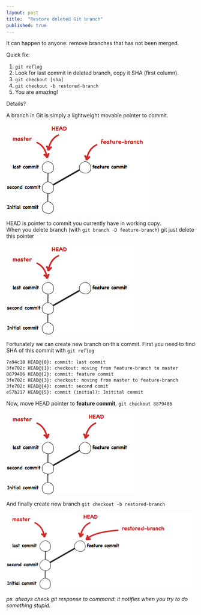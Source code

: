 ```yaml
---
layout: post
title:  "Restore deleted Git branch"
published: true
---
```


It can happen to anyone: remove branches that has not been merged.  

Quick fix:  

1. `git reflog`
2. Look for last commit in deleted branch, copy it SHA (first column).
3. `git checkout [sha]`
4. `git checkout -b restored-branch`
5. You are amazing!

Details?

A branch in Git is simply a lightweight movable pointer to commit. 

![simple brunch][1]

HEAD is pointer to commit you currently have in working copy.   
When you delete branch (with `git branch -D feature-branch`) git just delete this pointer

![simple brunch][2]

Fortunately we can create new branch on this commit.
First you need to find SHA of this commit with `git reflog`

```
7a94c18 HEAD@{0}: commit: last commit
3fe702c HEAD@{1}: checkout: moving from feature-branch to master
8879406 HEAD@{2}: commit: feature commit
3fe702c HEAD@{3}: checkout: moving from master to feature-branch
3fe702c HEAD@{4}: commit: second comit
e57b217 HEAD@{5}: commit (initial): Initital commit
```

Now, move HEAD pointer to **feature commit**. ```git checkout 8879406```

![simple brunch][3]

And finally create new branch
`git checkout -b restored-branch`

![simple brunch][4]

*ps. always check git response to command: it notifies when you try to do something stupid.*

[1]: /assets/images/restore-deleted-git-branch/1.png "head and master"
[2]: /assets/images/restore-deleted-git-branch/2.png "head and master"
[3]: /assets/images/restore-deleted-git-branch/3.png "head and master"
[4]: /assets/images/restore-deleted-git-branch/4.png "head and master"
